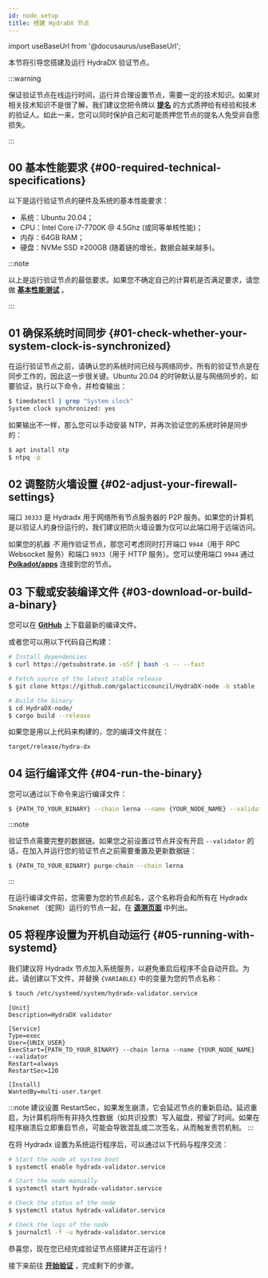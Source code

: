 ```yaml
---
id: node_setup
title: 搭建 HydraDX 节点
---
```


import useBaseUrl from '@docusaurus/useBaseUrl';

本节将引导您搭建及运行 HydraDX 验证节点。

:::warning

保证验证节点在线运行时间，运行并合理设置节点，需要一定的技术知识。如果对相关技术知识不是很了解，我们建议您把令牌以 **[提名](/start_nominating)** 的方式质押给有经验和技术的验证人。如此一来，您可以同时保护自己和可能质押您节点的提名人免受非自愿损失。

:::

## 00 基本性能要求 {#00-required-technical-specifications}

以下是运行验证节点的硬件及系统的基本性能要求： 

* 系统：Ubuntu 20.04；
* CPU：Intel Core i7-7700K @ 4.5Ghz (或同等单核性能)；
* 内存：64GB RAM；
* 硬盘：NVMe SSD ≥200GB (随着链的增长，数据会越来越多)。

:::note

以上是运行验证节点的最低要求。如果您不确定自己的计算机是否满足要求，请您做 **[基本性能测试](/performance_benchmark)** 。

:::

## 01 确保系统时间同步 {#01-check-whether-your-system-clock-is-synchronized}

在运行验证节点之前，请确认您的系统时间已经与网络同步。所有的验证节点是在同步工作的，因此这一步很关键。Ubuntu 20.04 的时钟默认是与网络同步的，如要验证，执行以下命令，并检查输出：

```bash
$ timedatectl | grep "System clock"
System clock synchronized: yes
```

如果输出不一样，那么您可以手动安装 NTP，并再次验证您的系统时钟是同步的：

```bash
$ apt install ntp
$ ntpq -p
```

## 02 调整防火墙设置 {#02-adjust-your-firewall-settings}

端口 `30333` 是 Hydradx 用于网络所有节点服务器的 P2P 服务。如果您的计算机是以验证人的身份运行的，我们建议把防火墙设置为仅可以此端口用于远端访问。

如果您的机器 *不* 用作验证节点，那您可考虑同时打开端口 `9944`（用于 RPC Websocket 服务）和端口 `9933`（用于 HTTP 服务）。您可以使用端口 `9944` 通过 **[Polkadot/apps](/polkadotjs_apps_local)** 连接到您的节点。

## 03 下载或安装编译文件 {#03-download-or-build-a-binary}
您可以在 **[GitHub](https://github.com/galacticcouncil/HydraDX-node/releases)** 上下载最新的编译文件。

或者您可以用以下代码自己构建：

```bash
# Install dependencies
$ curl https://getsubstrate.io -sSf | bash -s -- --fast

# Fetch source of the latest stable release
$ git clone https://github.com/galacticcouncil/HydraDX-node -b stable

# Build the binary
$ cd HydraDX-node/
$ cargo build --release
```

如果您是用以上代码来构建的，您的编译文件就在：
```
target/release/hydra-dx
```

## 04 运行编译文件 {#04-run-the-binary}
您可以通过以下命令来运行编译文件：

```bash
$ {PATH_TO_YOUR_BINARY} --chain lerna --name {YOUR_NODE_NAME} --validator
```

:::note

验证节点需要完整的数据链。如果您之前设置过节点并没有开启 `--validator` 的话，在加入并运行您的验证节点之前需要重置及更新数据链：
```bash
$ {PATH_TO_YOUR_BINARY} purge-chain --chain lerna
```

:::

在运行编译文件前，您需要为您的节点起名，这个名称将会和所有在 Hydradx Snakenet （蛇网）运行的节点一起，在 **[遥测页面](https://telemetry.hydradx.io/#/HydraDX%20Snakenet%20Gen2)** 中列出。

## 05 将程序设置为开机自动运行 {#05-running-with-systemd}
我们建议将 Hydradx 节点加入系统服务，以避免重启后程序不会自动开启。为此，请创建以下文件，并替换 `{VARIABLE}` 中的变量为您的节点名称：

```bash
$ touch /etc/systemd/system/hydradx-validator.service
```

```
[Unit]
Description=HydraDX validator

[Service]
Type=exec
User={UNIX_USER}
ExecStart={PATH_TO_YOUR_BINARY} --chain lerna --name {YOUR_NODE_NAME} --validator
Restart=always
RestartSec=120

[Install]
WantedBy=multi-user.target
```

:::note
建议设置 RestartSec，如果发生崩溃，它会延迟节点的重新启动。延迟重启，为计算机将所有非持久性数据（如共识投票）写入磁盘，预留了时间。如果在程序崩溃后立即重启节点，可能会导致混乱或二次签名，从而触发责罚机制。
:::

在将 Hydradx 设置为系统运行程序后，可以通过以下代码与程序交流：

```bash
# Start the node at system boot
$ systemctl enable hydradx-validator.service

# Start the node manually
$ systemctl start hydradx-validator.service

# Check the status of the node
$ systemctl status hydradx-validator.service

# Check the logs of the node
$ journalctl -f -u hydradx-validator.service
```

恭喜您，现在您已经完成验证节点搭建并正在运行！

接下来前往 **[开始验证](/start_validating)** ，完成剩下的步骤。

